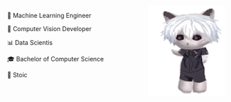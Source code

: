 <img style="float: right;" src="cat.gif">


🧠 Machine Learning Engineer

🧿 Computer Vision Developer

📊 Data Scientis

🎓 Bachelor of Computer Science

🗿 Stoic
